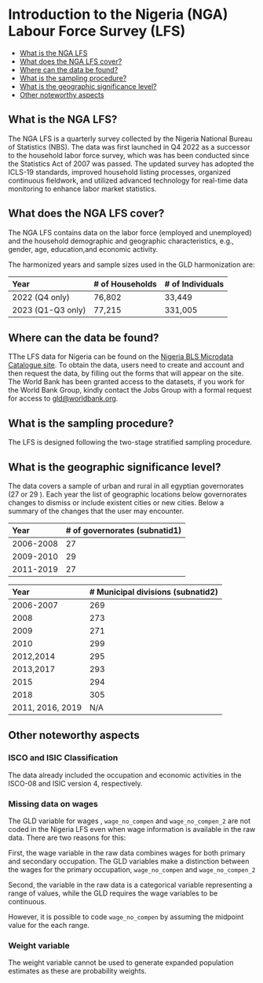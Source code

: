 
# Introduction to the Nigeria (NGA) Labour Force Survey (LFS)

- [What is the NGA LFS](#what-is-the-nga-lfs)
- [What does the NGA LFS cover?](#what-does-the-nga-lfs-cover)
- [Where can the data be found?](#where-can-the-data-be-found)
- [What is the sampling procedure?](#what-is-the-sampling-procedure)
- [What is the geographic significance level?](#what-is-the-geographic-significance-level)
- [Other noteworthy aspects](#other-noteworthy-aspects)


## What is the NGA LFS?

The NGA LFS is a quarterly survey collected by the Nigeria National Bureau of Statistics (NBS). The data was first launched in Q4 2022 as a successor to the household labor force survey, which was has been conducted
since the Statistics Act of 2007 was passed. The updated survey has adopted the ICLS-19 standards, improved household listing processes, organized continuous fieldwork, and utilized advanced technology for real-time data monitoring to enhance labor market statistics.


## What does the NGA LFS cover?

The NGA LFS contains data on the labor force (employed and unemployed) and the household demographic and geographic characteristics, e.g., gender, age, education,and economic activity.

The harmonized years and sample sizes used in the GLD harmonization are:

| Year	| # of Households	| # of Individuals	|
| :-------	| :--------		| :--------	 	|
| 2022 (Q4 only)	| 76,802	| 33,449	|
| 2023 (Q1-Q3 only)	| 77,215	| 331,005	|


## Where can the data be found?

TThe LFS data for Nigeria can be found on the [Nigeria BLS Microdata Catalogue site](https://www.nigerianstat.gov.ng/nada/index.php/catalog). To obtain the data, users need to create and account and then request the data, by filling out the forms that will appear on the site. The World Bank has been granted access to the datasets, if you work for the World Bank Group, kindly contact the Jobs Group with a formal request for access to [gld@worldbank.org](gld@worldbank.org).

## What is the sampling procedure?

The LFS is designed following the two-stage stratified sampling procedure.


## What is the geographic significance level?

The data covers a sample of urban and rural in all egyptian governorates (27 or 29 ). Each year the list of geographic locations below governorates changes to dismiss or include existent cities or new cities. Below a summary of the changes that the user may encounter. 

| Year	| # of governorates (subnatid1)	|
| :-------	| :--------		|
| 2006-2008	| 27	|
| 2009-2010	| 29	|
| 2011-2019	| 27 |

| Year	| # Municipal divisions (subnatid2)	|
| :-------	| :--------		|
| 2006-2007	| 269	|
| 2008 | 273 |
| 2009	| 271 |
| 2010	| 299 |
| 2012,2014	| 295 |
| 2013,2017	| 293 |
| 2015	| 294 |
| 2018	| 305 |
| 2011, 2016, 2019	| N/A |

## Other noteworthy aspects

### ISCO and ISIC Classification

The data already included the occupation and economic activities in the ISCO-08 and ISIC version 4, respectively. 

### Missing data on wages

The GLD variable for wages , `wage_no_compen` and `wage_no_compen_2` are not coded in the Nigeria LFS even when wage information is available in the raw data. There are two reasons for this:

First, the wage variable in the raw data combines wages for both primary and secondary occupation. The GLD variables make a distinction between the wages for the primary occupation, `wage_no_compen` and `wage_no_compen_2`

Second, the variable in the raw data is a categorical variable representing a range of values, while the GLD requires the wage variables to be continuous.

However, it is possible to code `wage_no_compen` by assuming the midpoint value for the each range. 

### Weight variable

The weight variable cannot be used to generate expanded population estimates as these are probability weights. 


